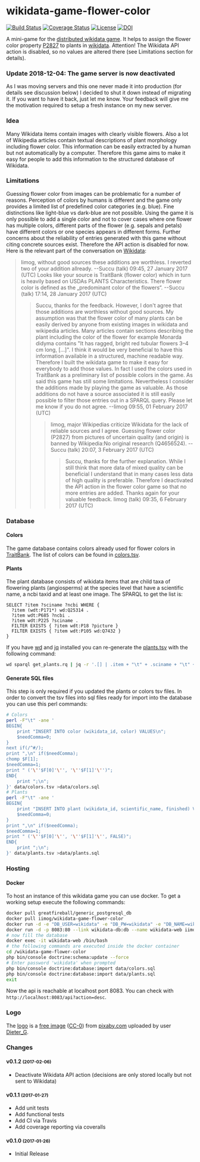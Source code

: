 wikidata-game-flower-color
==========================

[![Build Status](https://secure.travis-ci.org/iimog/wikidata-game-flower-color.png?branch=master)](http://travis-ci.org/iimog/wikidata-game-flower-color)
[![Coverage Status](https://coveralls.io/repos/github/iimog/wikidata-game-flower-color/badge.svg?branch=master)](https://coveralls.io/github/iimog/wikidata-game-flower-color?branch=master)
[![License](https://img.shields.io/badge/License-MIT-blue.svg)](LICENSE)
[![DOI](https://zenodo.org/badge/DOI/10.5281/zenodo.260330.svg)](https://doi.org/10.5281/zenodo.260330)

A mini-game for the [distributed wikidata game](https://tools.wmflabs.org/wikidata-game/distributed/).
It helps to assign the flower color property [P2827](https://www.wikidata.org/wiki/Property:P2827) to plants in [wikidata](https://www.wikidata.org/wiki/Wikidata:Main_Page).
Attention! The Wikidata API action is disabled, so no values are altered there (see Limitations section for details).

### Update 2018-12-04: The game server is now deactivated
As I was moving servers and this one never made it into production (for details see discussion below) I decided to shut it down instead of migrating it. If you want to have it back, just let me know. Your feedback will give me the motivation required to setup a fresh instance on my new server.

### Idea
Many Wikidata items contain images with clearly visible flowers.
Also a lot of Wikipedia articles contain textual descriptions of plant morphology including flower color.
This information can be easily extracted by a human but not automatically by a computer.
Therefore this game aims to make it easy for people to add this information to the structured database of Wikidata.

### Limitations
Guessing flower color from images can be problematic for a number of reasons.
Perception of colors by humans is different and the game only provides a limited list of predefined color categories (e.g. blue).
Fine distinctions like light-blue vs dark-blue are not possible.
Using the game it is only possible to add a single color and not to cover cases where one flower has multiple colors,
 different parts of the flower (e.g. sepals and petals) have different colors or one species appears in different forms.
Further concerns about the reliability of entries generated with this game without citing concrete sources exist.
Therefore the API action is disabled for now.
Here is the relevant part of the conversation on [Wikidata](https://www.wikidata.org/wiki/Property_talk:P2827):

> Iimog, without good sources these additions are worthless. I reverted two of your addition allready. --Succu (talk) 09:45, 27 January 2017 (UTC)
> Looks like your source is TraitBank (flower color) which in turn is heavily based on USDAs PLANTS Characteristics. There flower color is defined as the „predominant color of the flowers“. --Succu (talk) 17:14, 28 January 2017 (UTC)
>> Succu, thanks for the feedback. However, I don't agree that those additions are worthless without good sources. My assumption was that the flower color of many plants can be easily derived by anyone from existing images in wikidata and wikipedia articles. Many articles contain sections describing the plant including the color of the flower for example Monarda didyma contains "It has ragged, bright red tubular flowers 3–4 cm long, [...]". I think it would be very beneficial to have this information available in a structured, machine readable way. Therefore I built the wikidata game to make it easy for everybody to add those values. In fact I used the colors used in TraitBank as a preliminary list of possible colors in the game. As said this game has still some limitations. Nevertheless I consider the additions made by playing the game as valuable. As those additions do not have a source associated it is still easily possible to filter those entries out in a SPARQL query. Please let me know if you do not agree. --Iimog 09:55, 01 February 2017 (UTC)
>>> Iimog, major Wikipedias criticize Wikidata for the lack of reliable sources and I agree. Guessing flower color (P2827) from pictures of uncertain quality (and origin) is banned by Wikipedia:No original research (Q4656524). --Succu (talk) 20:07, 3 February 2017 (UTC)
>>>> Succu, thanks for the further explanation. While I still think that more data of mixed quality can be beneficial I understand that in many cases less data of high quality is preferable. Therefore I deactivated the API action in the flower color game so that no more entries are added. Thanks again for your valuable feedback. Iimog (talk) 09:35, 6 February 2017 (UTC)




### Database
#### Colors
The game database contains colors already used for flower colors in [TraitBank](http://eol.org/traitbank).
The list of colors can be found in [colors.tsv](data/colors.tsv).

#### Plants
The plant database consists of wikidata items that are child taxa of flowering plants (angiosperms) at the species level that have a scientific name, a ncbi taxid and at least one image.
The SPARQL to get the list is:
```sparql
SELECT ?item ?sciname ?ncbi WHERE {
  ?item (wdt:P171*) wd:Q25314 .
  ?item wdt:P685 ?ncbi .
  ?item wdt:P225 ?sciname .
  FILTER EXISTS { ?item wdt:P18 ?picture }
  FILTER EXISTS { ?item wdt:P105 wd:Q7432 }
}
```
If you have [wd](https://github.com/maxlath/wikidata-cli) and [jq](https://stedolan.github.io/jq/) installed you can re-generate the [plants.tsv](data/plants.tsv) with the following command:
```bash
wd sparql get_plants.rq | jq -r '.[] | .item + "\t" + .sciname + "\t" + .ncbi' >plants.tsv
```

#### Generate SQL files
This step is only required if you updated the plants or colors tsv files.
In order to convert the tsv files into sql files ready for import into the database you can use this perl commands:
```bash
# Colors
perl -F"\t" -ane '
BEGIN{
    print "INSERT INTO color (wikidata_id, color) VALUES\n";
    $needComma=0;
}
next if(/^#/);
print ",\n" if($needComma);
chomp $F[1];
$needComma=1;
print " ('\''$F[0]'\'', '\''$F[1]'\'')";
END{
    print ";\n";
}' data/colors.tsv >data/colors.sql
# Plants
perl -F"\t" -ane '
BEGIN{
    print "INSERT INTO plant (wikidata_id, scientific_name, finished) VALUES\n";
    $needComma=0;
}
print ",\n" if($needComma);
$needComma=1;
print " ('\''$F[0]'\'', '\''$F[1]'\'', FALSE)";
END{
    print ";\n";
}' data/plants.tsv >data/plants.sql
```

### Hosting
#### Docker
To host an instance of this wikidata game you can use docker.
To get a working setup execute the following commands:
```bash
docker pull greatfireball/generic_postgresql_db
docker pull iimog/wikidata-game-flower-color
docker run -d -e "DB_USER=wikidata" -e "DB_PW=wikidata" -e "DB_NAME=wikidata" --name wikidata-db greatfireball/generic_postgresql_db
docker run -d -p 8083:80 --link wikidata-db:db --name wikidata-web iimog/wikidata-game-flower-color
# now fill the database
docker exec -it wikidata-web /bin/bash
# the following commands are executed inside the docker container
cd /wikidata-game-flower-color
php bin/console doctrine:schema:update --force
# Enter password 'wikidata' when prompted
php bin/console doctrine:database:import data/colors.sql
php bin/console doctrine:database:import data/plants.sql
exit
```
Now the api is reachable at localhost port 8083.
You can check with `http://localhost:8083/api?action=desc`.

### Logo
The [logo](https://cdn.pixabay.com/photo/2016/01/21/19/57/marguerite-1154604_960_720.jpg)
is a [free image](https://pixabay.com/en/service/terms/#usage)
([CC-0](https://creativecommons.org/publicdomain/zero/1.0/deed.en))
from [pixaby.com](https://pixabay.com)
uploaded by user [Dieter_G](https://pixabay.com/en/users/Dieter_G-359839/).

### Changes
#### v0.1.2 <small>(2017-02-06)</small>
 - Deactivate Wikidata API action (decisions are only stored locally but not sent to Wikidata)
#### v0.1.1 <small>(2017-01-27)</small>
 - Add unit tests
 - Add functional tests
 - Add CI via Travis
 - Add coverage reporting via coveralls
#### v0.1.0 <small>(2017-01-26)</small>
 - Initial Release
